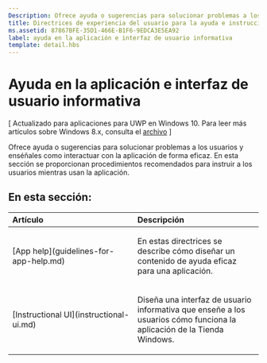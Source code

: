 ```yaml
---
Description: Ofrece ayuda o sugerencias para solucionar problemas a los usuarios y enséñales como interactuar con la aplicación de forma eficaz. En esta sección se proporcionan procedimientos recomendados para instruir a los usuarios mientras usan la aplicación.
title: Directrices de experiencia del usuario para la ayuda e instrucciones
ms.assetid: 87867BFE-35D1-466E-B1F6-9EDCA3E5EA92
label: ayuda en la aplicación e interfaz de usuario informativa
template: detail.hbs
---
```


# Ayuda en la aplicación e interfaz de usuario informativa 


\[ Actualizado para aplicaciones para UWP en Windows 10. Para leer más artículos sobre Windows 8.x, consulta el [archivo](http://go.microsoft.com/fwlink/p/?linkid=619132) \]

Ofrece ayuda o sugerencias para solucionar problemas a los usuarios y enséñales como interactuar con la aplicación de forma eficaz. En esta sección se proporcionan procedimientos recomendados para instruir a los usuarios mientras usan la aplicación.
## En esta sección:
<table>
<colgroup>
<col width="50%" />
<col width="50%" />
</colgroup>
<thead>
<tr class="header">
<th align="left">Artículo</th>
<th align="left">Descripción</th>
</tr>
</thead>
<tbody>
<tr class="odd">
<td align="left"><p>[App help](guidelines-for-app-help.md)</p></td>
<td align="left"><p>En estas directrices se describe cómo diseñar un contenido de ayuda eficaz para una aplicación.</p></td>
</tr>
<tr class="even">
<td align="left"><p>[Instructional UI](instructional-ui.md)</p></td>
<td align="left"><p>Diseña una interfaz de usuario informativa que enseñe a los usuarios cómo funciona la aplicación de la Tienda Windows.</p></td>
</tr>
</tbody>
</table>






<!--HONumber=Mar16_HO1-->


